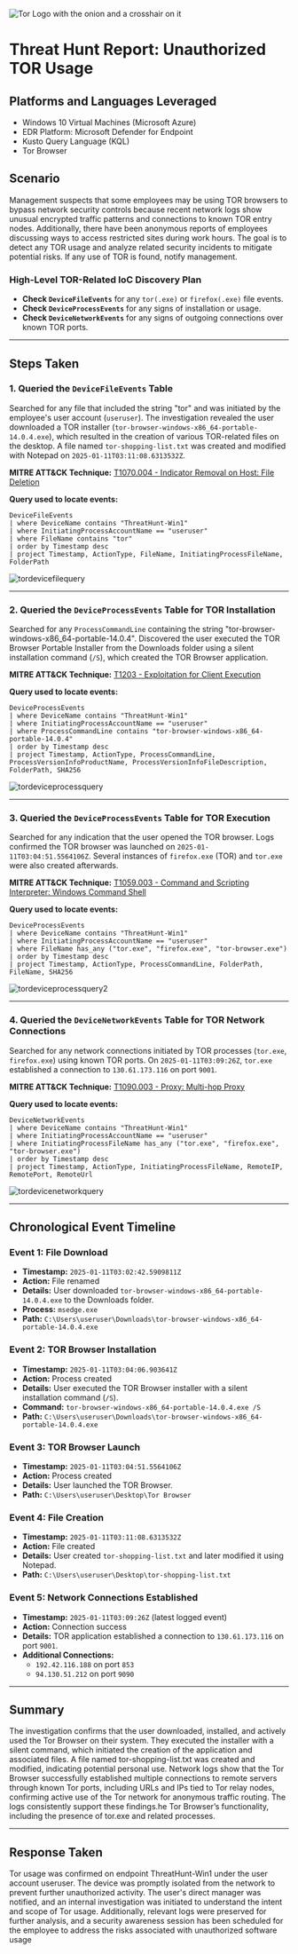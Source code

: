 ![Tor Logo with the onion and a crosshair on it](https://github.com/user-attachments/assets/44bac428-01bb-4fe9-9d85-96cba7698bee)

# Threat Hunt Report: Unauthorized TOR Usage

## Platforms and Languages Leveraged
- Windows 10 Virtual Machines (Microsoft Azure)
- EDR Platform: Microsoft Defender for Endpoint
- Kusto Query Language (KQL)
- Tor Browser

## Scenario

Management suspects that some employees may be using TOR browsers to bypass network security controls because recent network logs show unusual encrypted traffic patterns and connections to known TOR entry nodes. Additionally, there have been anonymous reports of employees discussing ways to access restricted sites during work hours. The goal is to detect any TOR usage and analyze related security incidents to mitigate potential risks. If any use of TOR is found, notify management.

### High-Level TOR-Related IoC Discovery Plan

- **Check `DeviceFileEvents`** for any `tor(.exe)` or `firefox(.exe)` file events.
- **Check `DeviceProcessEvents`** for any signs of installation or usage.
- **Check `DeviceNetworkEvents`** for any signs of outgoing connections over known TOR ports.

---

## Steps Taken

### 1. Queried the `DeviceFileEvents` Table

Searched for any file that included the string "tor" and was initiated by the employee's user account (`useruser`). The investigation revealed the user downloaded a TOR installer (`tor-browser-windows-x86_64-portable-14.0.4.exe`), which resulted in the creation of various TOR-related files on the desktop. A file named `tor-shopping-list.txt` was created and modified with Notepad on `2025-01-11T03:11:08.6313532Z`.

**MITRE ATT&CK Technique:** [T1070.004 - Indicator Removal on Host: File Deletion](https://attack.mitre.org/techniques/T1070/004/)

**Query used to locate events:**

```kql
DeviceFileEvents
| where DeviceName contains "ThreatHunt-Win1"
| where InitiatingProcessAccountName == "useruser"
| where FileName contains "tor"
| order by Timestamp desc 
| project Timestamp, ActionType, FileName, InitiatingProcessFileName, FolderPath
```

![tordevicefilequery](https://github.com/user-attachments/assets/ed18a8d1-e554-4416-990f-c4b390dc05ed)


---

### 2. Queried the `DeviceProcessEvents` Table for TOR Installation

Searched for any `ProcessCommandLine` containing the string "tor-browser-windows-x86_64-portable-14.0.4". Discovered the user executed the TOR Browser Portable Installer from the Downloads folder using a silent installation command (`/S`), which created the TOR Browser application.

**MITRE ATT&CK Technique:** [T1203 - Exploitation for Client Execution](https://attack.mitre.org/techniques/T1203/)

**Query used to locate events:**

```kql
DeviceProcessEvents
| where DeviceName contains "ThreatHunt-Win1"
| where InitiatingProcessAccountName == "useruser"
| where ProcessCommandLine contains "tor-browser-windows-x86_64-portable-14.0.4"
| order by Timestamp desc 
| project Timestamp, ActionType, ProcessCommandLine, ProcessVersionInfoProductName, ProcessVersionInfoFileDescription, FolderPath, SHA256
```

![tordeviceprocessquery](https://github.com/user-attachments/assets/99bd22ae-bb32-498b-a656-3d266d8cf90c)


---

### 3. Queried the `DeviceProcessEvents` Table for TOR Execution

Searched for any indication that the user opened the TOR browser. Logs confirmed the TOR browser was launched on `2025-01-11T03:04:51.5564106Z`. Several instances of `firefox.exe` (TOR) and `tor.exe` were also created afterwards.

**MITRE ATT&CK Technique:** [T1059.003 - Command and Scripting Interpreter: Windows Command Shell](https://attack.mitre.org/techniques/T1059/003/)

**Query used to locate events:**

```kql
DeviceProcessEvents
| where DeviceName contains "ThreatHunt-Win1"
| where InitiatingProcessAccountName == "useruser"
| where FileName has_any ("tor.exe", "firefox.exe", "tor-browser.exe")
| order by Timestamp desc 
| project Timestamp, ActionType, ProcessCommandLine, FolderPath, FileName, SHA256
```

![tordeviceprocessquery2](https://github.com/user-attachments/assets/33319a19-174c-4c7c-b7fd-9ce608f98813)


---

### 4. Queried the `DeviceNetworkEvents` Table for TOR Network Connections

Searched for any network connections initiated by TOR processes (`tor.exe`, `firefox.exe`) using known TOR ports. On `2025-01-11T03:09:26Z`, `tor.exe` established a connection to `130.61.173.116` on port `9001`.

**MITRE ATT&CK Technique:** [T1090.003 - Proxy: Multi-hop Proxy](https://attack.mitre.org/techniques/T1090/003/)

**Query used to locate events:**

```kql
DeviceNetworkEvents
| where DeviceName contains "ThreatHunt-Win1"
| where InitiatingProcessAccountName == "useruser"
| where InitiatingProcessFileName has_any ("tor.exe", "firefox.exe", "tor-browser.exe")
| order by Timestamp desc 
| project Timestamp, ActionType, InitiatingProcessFileName, RemoteIP, RemotePort, RemoteUrl
```

![tordevicenetworkquery](https://github.com/user-attachments/assets/c5a4472f-ce4a-42d3-9e22-2fb1908aabd7)


---

## Chronological Event Timeline

### Event 1: File Download
- **Timestamp:** `2025-01-11T03:02:42.5909811Z`
- **Action:** File renamed
- **Details:** User downloaded `tor-browser-windows-x86_64-portable-14.0.4.exe` to the Downloads folder.
- **Process:** `msedge.exe`
- **Path:** `C:\Users\useruser\Downloads\tor-browser-windows-x86_64-portable-14.0.4.exe`

### Event 2: TOR Browser Installation
- **Timestamp:** `2025-01-11T03:04:06.903641Z`
- **Action:** Process created
- **Details:** User executed the TOR Browser installer with a silent installation command (`/S`).
- **Command:** `tor-browser-windows-x86_64-portable-14.0.4.exe /S`
- **Path:** `C:\Users\useruser\Downloads\tor-browser-windows-x86_64-portable-14.0.4.exe`

### Event 3: TOR Browser Launch
- **Timestamp:** `2025-01-11T03:04:51.5564106Z`
- **Action:** Process created
- **Details:** User launched the TOR Browser.
- **Path:** `C:\Users\useruser\Desktop\Tor Browser`

### Event 4: File Creation
- **Timestamp:** `2025-01-11T03:11:08.6313532Z`
- **Action:** File created
- **Details:** User created `tor-shopping-list.txt` and later modified it using Notepad.
- **Path:** `C:\Users\useruser\Desktop\tor-shopping-list.txt`

### Event 5: Network Connections Established
- **Timestamp:** `2025-01-11T03:09:26Z` (latest logged event)
- **Action:** Connection success
- **Details:** TOR application established a connection to `130.61.173.116` on port `9001`.
- **Additional Connections:**
  - `192.42.116.188` on port `853`
  - `94.130.51.212` on port `9090`

---

## Summary

The investigation confirms that the user downloaded, installed, and actively used the Tor Browser on their system. They executed the installer with a silent command, which initiated the creation of the application and associated files. A file named tor-shopping-list.txt was created and modified, indicating potential personal use. Network logs show that the Tor Browser successfully established multiple connections to remote servers through known Tor ports, including URLs and IPs tied to Tor relay nodes, confirming active use of the Tor network for anonymous traffic routing. The logs consistently support these findings.he Tor Browser’s functionality, including the presence of tor.exe and related processes.

---

## Response Taken

Tor usage was confirmed on endpoint ThreatHunt-Win1 under the user account useruser. The device was promptly isolated from the network to prevent further unauthorized activity. The user's direct manager was notified, and an internal investigation was initiated to understand the intent and scope of Tor usage. Additionally, relevant logs were preserved for further analysis, and a security awareness session has been scheduled for the employee to address the risks associated with unauthorized software usage
